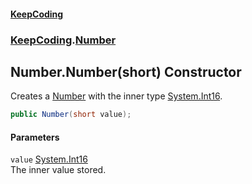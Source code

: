 #### [KeepCoding](index.md 'index')
### [KeepCoding](KeepCoding.md 'KeepCoding').[Number](KeepCoding_Number.md 'KeepCoding.Number')
## Number.Number(short) Constructor
Creates a [Number](KeepCoding_Number.md 'KeepCoding.Number') with the inner type [System.Int16](https://docs.microsoft.com/en-us/dotnet/api/System.Int16 'System.Int16').  
```csharp
public Number(short value);
```
#### Parameters
<a name='KeepCoding_Number_Number(short)_value'></a>
`value` [System.Int16](https://docs.microsoft.com/en-us/dotnet/api/System.Int16 'System.Int16')  
The inner value stored.
  
